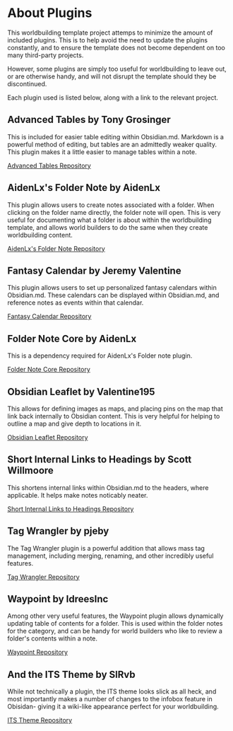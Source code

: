 # About Plugins
This worldbuilding template project attemps to minimize the amount of included plugins. This is to help avoid the need to update the plugins constantly, and to ensure the template does not become dependent on too many third-party projects.

However, some plugins are simply too useful for worldbuilding to leave out, or are otherwise handy, and will not disrupt the template should they be discontinued.

Each plugin used is listed below, along with a link to the relevant project.

## Advanced Tables by Tony Grosinger

This is included for easier table editing within Obsidian.md. Markdown is a powerful method of editing, but tables are an admittedly weaker quality. This plugin makes it a little easier to manage tables within a note.

[Advanced Tables Repository](https://github.com/tgrosinger/advanced-tables-obsidian)

## AidenLx's Folder Note by AidenLx

This plugin allows users to create notes associated with a folder. When clicking on the folder name directly, the folder note will open. This is very useful for documenting what a folder is about within the worldbuilding template, and allows world builders to do the same when they create worldbuilding content.

[AidenLx's Folder Note Repository](https://github.com/aidenlx/alx-folder-note)

## Fantasy Calendar by Jeremy Valentine

This plugin allows users to set up personalized fantasy calendars within Obsidian.md. These calendars can be displayed within Obsidian.md, and reference notes as events within that calendar.

[Fantasy Calendar Repository](https://github.com/fantasycalendar/obsidian-fantasy-calendar)

## Folder Note Core by AidenLx

This is a dependency required for AidenLx's Folder note plugin.

[Folder Note Core Repository](https://github.com/aidenlx/folder-note-core)

## Obsidian Leaflet by Valentine195

This allows for defining images as maps, and placing pins on the map that link back internally to Obsidian content. This is very helpful for helping to outline a map and give depth to locations in it.

[Obsidian Leaflet Repository](https://github.com/valentine195/obsidian-leaflet-plugin)

## Short Internal Links to Headings by Scott Willmoore

This shortens internal links within Obsidian.md to the headers, where applicable. It helps make notes noticably neater.

[Short Internal Links to Headings Repository](https://github.com/scottwillmoore/obsidian-short-internal-links-to-headings)

## Tag Wrangler by pjeby

The Tag Wrangler plugin is a powerful addition that allows mass tag management, including merging, renaming, and other incredibly useful features.

[Tag Wrangler Repository](https://github.com/pjeby/tag-wrangler)

## Waypoint by IdreesInc

Among other very useful features, the Waypoint plugin allows dynamically updating table of contents for a folder. This is used within the folder notes for the category, and can be handy for world builders who like to review a folder's contents within a note.

[Waypoint Repository](https://github.com/IdreesInc/Waypoint)

## And the ITS Theme by SlRvb

While not technically a plugin, the ITS theme looks slick as all heck, and most importantly makes a number of changes to the infobox feature in Obisidan- giving it a wiki-like appearance perfect for your worldbuilding.

[ITS Theme Repository](https://github.com/SlRvb/Obsidian--ITS-Theme)